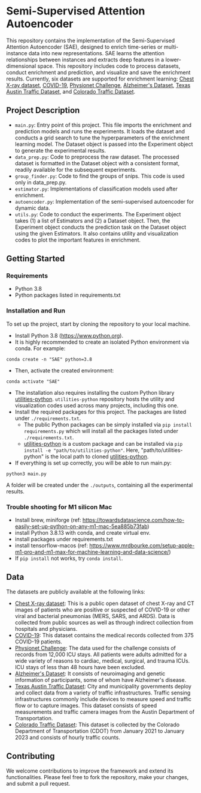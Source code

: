 # Semi-Supervised Attention Autoencoder
This repository contains the implementation of the Semi-Supervised Attention Autoencoder (SAE), designed to enrich time-series or multi-instance data into new representations. SAE learns the attention relationships between instances and extracts deep features in a lower-dimensional space. This repository includes code to process datasets, conduct enrichment and prediction, and visualize and save the enrichment results. Currently, six datasets are supported for enrichment learning: [Chest X-ray dataset](https://github.com/ieee8023/covid-chestxray-dataset), [COVID-19](https://github.com/HAIRLAB/Pre_Surv_COVID_19/tree/master/data), [Physionet Challenge](https://physionet.org/content/challenge-2012/1.0.0/), [Alzheimer's Dataset](https://adni.loni.usc.edu), [Texas Austin Traffic Dataset](https://data.mobility.austin.gov), and [Colorado Traffic Dataset](https://dtdapps.coloradodot.info/otis/TrafficData).

## Project Description
* `main.py`: Entry point of this project. This file imports the enrichment and prediction models and runs the experiments. It loads the dataset and conducts a grid search to tune the hyperparameters of the enrichment learning model. The Dataset object is passed into the Experiment object to generate the experimental results.
* `data_prep.py`: Code to preprocess the raw dataset. The processed dataset is formatted in the Dataset object with a consistent format, readily available for the subsequent experiments.
* `group_finder.py`: Code to find the groups of snips. This code is used only in data_prep.py.
* `estimator.py`: Implementations of classification models used after enrichment.
* `autoencoder.py`: Implementation of the semi-supervised autoencoder for dynamic data.
* `utils.py`: Code to conduct the experiments. The Experiment object takes (1) a list of Estimators and (2) a Dataset object. Then, the Experiment object conducts the prediction task on the Dataset object using the given Estimators. It also contains utility and visualization codes to plot the important features in enrichment.

## Getting Started
### Requirements
* Python 3.8
* Python packages listed in requirements.txt

### Installation and Run
To set up the project, start by cloning the repository to your local machine. 
* Install Python 3.8 (https://www.python.org).
* It is highly recommended to create an isolated Python environment via conda. For example:
```
conda create -n "SAE" python=3.8
```
* Then, activate the created environment:
```
conda activate "SAE"
```
* The installation also requires installing the custom Python library [utilities-python](https://github.com/hoonseo0409/utilities-python). `utilities-python` repository hosts the utility and visualization codes used across many projects, including this one.
* Install the required packages for this project. The packages are listed under `./requirements.txt`.
    * The public Python packages can be simply installed via `pip install requirements.py` which will install all the packages listed under `./requirements.txt`.
    * [utilities-python](https://github.com/hoonseo0409/utilities-python) is a custom package and can be installed via `pip install -e "path/to/utilities-python"`. Here, "path/to/utilities-python" is the local path to cloned [utilities-python](https://github.com/hoonseo0409/utilities-python).
* If everything is set up correctly, you will be able to run main.py:
```
python3 main.py
```
A folder will be created under the `./outputs`, containing all the experimental results.

### Trouble shooting for M1 silicon Mac
* Install brew, miniforge (ref: https://towardsdatascience.com/how-to-easily-set-up-python-on-any-m1-mac-5ea885b73fab)
* install Python 3.8.13 with conda, and create virtual env.
* install packages under requirements.txt
* install tensorflow-macos (ref: https://www.mrdbourke.com/setup-apple-m1-pro-and-m1-max-for-machine-learning-and-data-science/)
* If `pip install` not works, try `conda install`.

## Data
The datasets are publicly available at the following links:
* [Chest X-ray dataset](https://github.com/ieee8023/covid-chestxray-dataset): This is a public open dataset of chest X-ray and CT images of patients who are positive or suspected of COVID-19 or other viral and bacterial pneumonias (MERS, SARS, and ARDS). Data is collected from public sources as well as through indirect collection from hospitals and physicians. 
* [COVID-19](https://github.com/HAIRLAB/Pre_Surv_COVID_19/tree/master/data): This dataset contains the medical records collected from 375 COVID-19 patients.
* [Physionet Challenge](https://physionet.org/content/challenge-2012/1.0.0/): The data used for the challenge consists of records from 12,000 ICU stays. All patients were adults admitted for a wide variety of reasons to cardiac, medical, surgical, and trauma ICUs. ICU stays of less than 48 hours have been excluded.
* [Alzheimer's Dataset](https://adni.loni.usc.edu): It consists of neuroimaging and genetic information of participants, some of whom have Alzheimer's disease.
* [Texas Austin Traffic Dataset](https://data.mobility.austin.gov): City and municipality governments deploy and collect data from a variety of traffic infrastructures. Traffic sensing infrastructures commonly include devices to measure speed and traffic flow or to capture images. This dataset consists of speed measurements and traffic camera images from the Austin Department of Transportation.
* [Colorado Traffic Dataset](https://dtdapps.coloradodot.info/otis/TrafficData): This dataset is collected by the Colorado Department of Transportation (CDOT) from January 2021 to January 2023 and consists of hourly traffic counts.

## Contributing
We welcome contributions to improve the framework and extend its functionalities. Please feel free to fork the repository, make your changes, and submit a pull request.